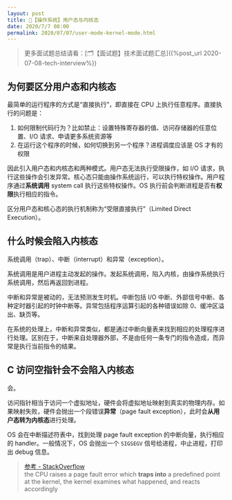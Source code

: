 ```yaml
---
layout: post
title: 📔【操作系统】用户态与内核态
date: 2020/7/7 08:00
permalink: 2020/07/07/user-mode-kernel-mode.html
---
```


> 更多面试题总结请看：[🗂【面试题】技术面试题汇总]({%post_url 2020-07-08-tech-interview%})

## 为何要区分用户态和内核态
最简单的运行程序的方式是“直接执行”，即直接在 CPU 上执行任意程序。直接执行的问题是：
1. 如何限制代码行为？比如禁止：设置特殊寄存器的值、访问存储器的任意位置、I/O 请求、申请更多系统资源等
2. 在运行这个程序的时候，如何切换到另一个程序？进程调度应该是 OS 才有的权限

因此引入用户态和内核态和两种模式。用户态无法执行受限操作，如 I/O 请求，执行这些操作会引发异常。核心态只能由操作系统运行，可以执行特权操作。用户程序通过**系统调用** system call 执行这些特权操作。OS 执行前会判断进程是否有**权限**执行相应的指令。

区分用户态和核心态的执行机制称为“受限直接执行”（Limited Direct Execution）。

## 什么时候会陷入内核态
系统调用（trap）、中断（interrupt）和异常（exception）。

系统调用是用户进程主动发起的操作。发起系统调用，陷入内核，由操作系统执行系统调用，然后再返回到进程。

中断和异常是被动的，无法预测发生时机。中断包括 I/O 中断、外部信号中断、各种定时器引起的时钟中断等。异常包括程序运算引起的各种错误如除 0、缓冲区溢出、缺页等。

在系统的处理上，中断和异常类似，都是通过中断向量表来找到相应的处理程序进行处理。区别在于，中断来自处理器外部，不是由任何一条专门的指令造成，而异常是执行当前指令的结果。


## C 访问空指针会不会陷入内核态
会。

访问指针相当于访问一个虚拟地址，硬件会将虚拟地址映射到真实的物理内存。如果映射失败，硬件会抛出一个段错误**异常**（page fault exception），此时会**从用户态转为内核态**进行处理。

OS 会在中断描述符表中，找到处理 page fault exception 的中断向量，执行相应的 handler。一般情况下，OS 会抛出一个 `SIGSEGV` 信号给进程，中止进程，打印出 debug 信息。

> [参考 - StackOverflow](https://stackoverflow.com/questions/12645647/what-happens-in-os-when-we-dereference-a-null-pointer-in-c)  
>  the CPU raises a page fault error which **traps into** a predefined point at the kernel, the kernel examines what happened, and reacts accordingly 